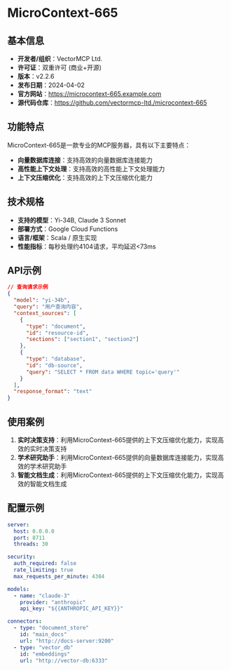 # MicroContext-665

## 基本信息

- **开发者/组织**：VectorMCP Ltd.
- **许可证**：双重许可 (商业+开源)
- **版本**：v2.2.6
- **发布日期**：2024-04-02
- **官方网站**：https://microcontext-665.example.com
- **源代码仓库**：https://github.com/vectormcp-ltd./microcontext-665

## 功能特点

MicroContext-665是一款专业的MCP服务器，具有以下主要特点：

- **向量数据库连接**：支持高效的向量数据库连接能力
- **高性能上下文处理**：支持高效的高性能上下文处理能力
- **上下文压缩优化**：支持高效的上下文压缩优化能力


## 技术规格

- **支持的模型**：Yi-34B, Claude 3 Sonnet
- **部署方式**：Google Cloud Functions
- **语言/框架**：Scala / 原生实现
- **性能指标**：每秒处理约4104请求，平均延迟<73ms

## API示例

```json
// 查询请求示例
{
  "model": "yi-34b",
  "query": "用户查询内容",
  "context_sources": [
    {
      "type": "document",
      "id": "resource-id",
      "sections": ["section1", "section2"]
    },
    {
      "type": "database",
      "id": "db-source",
      "query": "SELECT * FROM data WHERE topic='query'"
    }
  ],
  "response_format": "text"
}
```

## 使用案例

1. **实时决策支持**：利用MicroContext-665提供的上下文压缩优化能力，实现高效的实时决策支持
2. **学术研究助手**：利用MicroContext-665提供的向量数据库连接能力，实现高效的学术研究助手
3. **智能文档生成**：利用MicroContext-665提供的上下文压缩优化能力，实现高效的智能文档生成


## 配置示例

```yaml
server:
  host: 0.0.0.0
  port: 8711
  threads: 30

security:
  auth_required: false
  rate_limiting: true
  max_requests_per_minute: 4384

models:
  - name: "claude-3"
    provider: "anthropic"
    api_key: "${{ANTHROPIC_API_KEY}}"

connectors:
  - type: "document_store"
    id: "main_docs"
    url: "http://docs-server:9200"
  - type: "vector_db"
    id: "embeddings"
    url: "http://vector-db:6333"
```